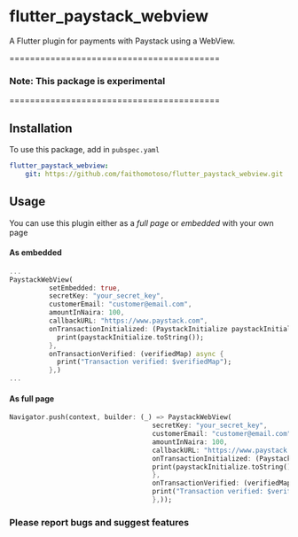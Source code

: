 # flutter_paystack_webview
A Flutter plugin for payments with Paystack using a WebView.

=========================================
### Note: This package is experimental
=========================================

## Installation
To use this package, add in `pubspec.yaml`
```yaml
flutter_paystack_webview:
    git: https://github.com/faithomotoso/flutter_paystack_webview.git
```

## Usage

You can use this plugin either as a *full page* or *embedded* with your own page

#### As embedded
```dart
...
PaystackWebView(
          setEmbedded: true,
          secretKey: "your_secret_key",
          customerEmail: "customer@email.com",
          amountInNaira: 100,
          callbackURL: "https://www.paystack.com",
          onTransactionInitialized: (PaystackInitialize paystackInitialize) {
            print(paystackInitialize.toString());
          },
          onTransactionVerified: (verifiedMap) async {
            print("Transaction verified: $verifiedMap");
          },)
...
```

#### As full page
```dart
Navigator.push(context, builder: (_) => PaystackWebView(
                                    secretKey: "your_secret_key",
                                    customerEmail: "customer@email.com",
                                    amountInNaira: 100,
                                    callbackURL: "https://www.paystack.com",
                                    onTransactionInitialized: (PaystackInitialize paystackInitialize) {
                                    print(paystackInitialize.toString());
                                    },
                                    onTransactionVerified: (verifiedMap) async {
                                    print("Transaction verified: $verifiedMap");
                                    },));
```


### Please report bugs and suggest features

